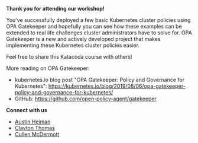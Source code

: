 **Thank you for attending our workshop!**

You've successfully deployed a few basic Kubernetes cluster policies using OPA Gatekeeper and hopefully you can see how these examples can be extended to real life challenges cluster administrators have to solve for. OPA Gatekeeper is a new and actively developed project that makes implementing these Kubernetes cluster policies easier.

Feel free to share this Katacoda course with others!

More reading on OPA Gatekeeper:

- kubernetes.io blog post "OPA Gatekeeper: Policy and Governance for Kubernetes": https://kubernetes.io/blog/2019/08/06/opa-gatekeeper-policy-and-governance-for-kubernetes/
- GitHub: https://github.com/open-policy-agent/gatekeeper

**Connect with us**

- [Austin Heiman](https://www.linkedin.com/in/austinheiman/)
- [Clayton Thomas](https://www.linkedin.com/in/clayton-thomas-9274135b/)
- [Cullen McDermott](https://www.linkedin.com/in/cullenmcdermott/)
